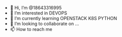 - 👋 Hi, I’m @18643316995
- 👀 I’m interested in DEVOPS
- 🌱 I’m currently learning OPENSTACK K8S PYTHON 
- 💞️ I’m looking to collaborate on ...
- 📫 How to reach me 

<!---
18643316995/18643316995 is a ✨ special ✨ repository because its `README.md` (this file) appears on your GitHub profile.
You can click the Preview link to take a look at your changes.
print('hello world')
